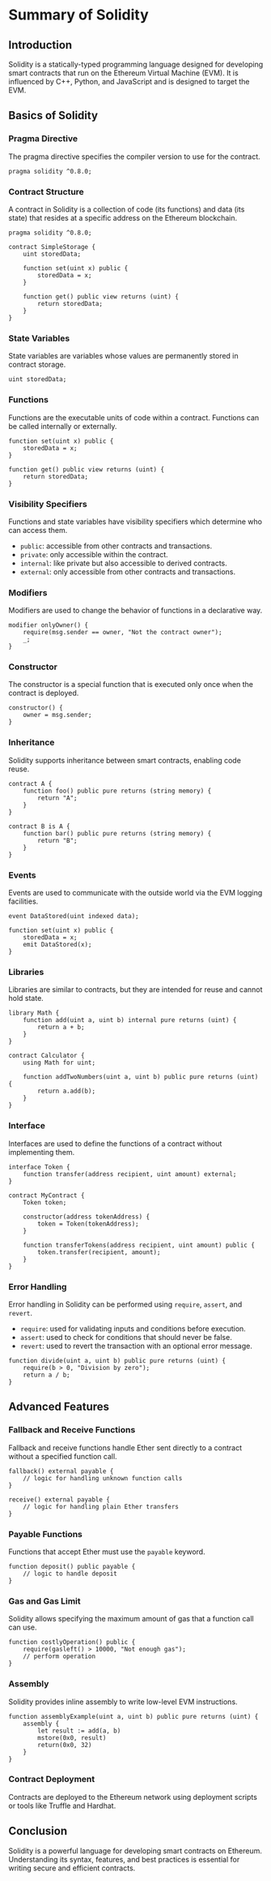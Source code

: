 
# Summary of Solidity

## Introduction

Solidity is a statically-typed programming language designed for developing smart contracts that run on the Ethereum Virtual Machine (EVM). It is influenced by C++, Python, and JavaScript and is designed to target the EVM.

## Basics of Solidity

### Pragma Directive

The pragma directive specifies the compiler version to use for the contract.

```solidity
pragma solidity ^0.8.0;
```

### Contract Structure

A contract in Solidity is a collection of code (its functions) and data (its state) that resides at a specific address on the Ethereum blockchain.

```solidity
pragma solidity ^0.8.0;

contract SimpleStorage {
    uint storedData;

    function set(uint x) public {
        storedData = x;
    }

    function get() public view returns (uint) {
        return storedData;
    }
}
```

### State Variables

State variables are variables whose values are permanently stored in contract storage.

```solidity
uint storedData;
```

### Functions

Functions are the executable units of code within a contract. Functions can be called internally or externally.

```solidity
function set(uint x) public {
    storedData = x;
}

function get() public view returns (uint) {
    return storedData;
}
```

### Visibility Specifiers

Functions and state variables have visibility specifiers which determine who can access them.

- `public`: accessible from other contracts and transactions.
- `private`: only accessible within the contract.
- `internal`: like private but also accessible to derived contracts.
- `external`: only accessible from other contracts and transactions.

### Modifiers

Modifiers are used to change the behavior of functions in a declarative way.

```solidity
modifier onlyOwner() {
    require(msg.sender == owner, "Not the contract owner");
    _;
}
```

### Constructor

The constructor is a special function that is executed only once when the contract is deployed.

```solidity
constructor() {
    owner = msg.sender;
}
```

### Inheritance

Solidity supports inheritance between smart contracts, enabling code reuse.

```solidity
contract A {
    function foo() public pure returns (string memory) {
        return "A";
    }
}

contract B is A {
    function bar() public pure returns (string memory) {
        return "B";
    }
}
```

### Events

Events are used to communicate with the outside world via the EVM logging facilities.

```solidity
event DataStored(uint indexed data);

function set(uint x) public {
    storedData = x;
    emit DataStored(x);
}
```

### Libraries

Libraries are similar to contracts, but they are intended for reuse and cannot hold state.

```solidity
library Math {
    function add(uint a, uint b) internal pure returns (uint) {
        return a + b;
    }
}

contract Calculator {
    using Math for uint;

    function addTwoNumbers(uint a, uint b) public pure returns (uint) {
        return a.add(b);
    }
}
```

### Interface

Interfaces are used to define the functions of a contract without implementing them.

```solidity
interface Token {
    function transfer(address recipient, uint amount) external;
}

contract MyContract {
    Token token;

    constructor(address tokenAddress) {
        token = Token(tokenAddress);
    }

    function transferTokens(address recipient, uint amount) public {
        token.transfer(recipient, amount);
    }
}
```

### Error Handling

Error handling in Solidity can be performed using `require`, `assert`, and `revert`.

- `require`: used for validating inputs and conditions before execution.
- `assert`: used to check for conditions that should never be false.
- `revert`: used to revert the transaction with an optional error message.

```solidity
function divide(uint a, uint b) public pure returns (uint) {
    require(b > 0, "Division by zero");
    return a / b;
}
```

## Advanced Features

### Fallback and Receive Functions

Fallback and receive functions handle Ether sent directly to a contract without a specified function call.

```solidity
fallback() external payable {
    // logic for handling unknown function calls
}

receive() external payable {
    // logic for handling plain Ether transfers
}
```

### Payable Functions

Functions that accept Ether must use the `payable` keyword.

```solidity
function deposit() public payable {
    // logic to handle deposit
}
```

### Gas and Gas Limit

Solidity allows specifying the maximum amount of gas that a function call can use.

```solidity
function costlyOperation() public {
    require(gasleft() > 10000, "Not enough gas");
    // perform operation
}
```

### Assembly

Solidity provides inline assembly to write low-level EVM instructions.

```solidity
function assemblyExample(uint a, uint b) public pure returns (uint) {
    assembly {
        let result := add(a, b)
        mstore(0x0, result)
        return(0x0, 32)
    }
}
```

### Contract Deployment

Contracts are deployed to the Ethereum network using deployment scripts or tools like Truffle and Hardhat.

## Conclusion

Solidity is a powerful language for developing smart contracts on Ethereum. Understanding its syntax, features, and best practices is essential for writing secure and efficient contracts.
